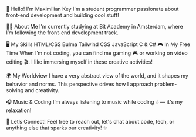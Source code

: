 👋 Hello! I'm Maximilian Key
I'm a student programmer passionate about front-end development and building cool stuff!

🧑‍💻 About Me
I’m currently studying at Bit Academy in Amsterdam, where I’m following the front-end development track.

🖥 My Skills
HTML/CSS
Bulma
Tailwind CSS
JavaScript
C & C#
🎮 In My Free Time
When I’m not coding, you can find me gaming 🎮 or working on video editing 🎬. I like immersing myself in these creative activities!

🌍 My Worldview
I have a very abstract view of the world, and it shapes my behavior and norms. This perspective drives how I approach problem-solving and creativity.

🎧 Music & Coding
I’m always listening to music while coding 🎶 — it's my relaxation!

🚀 Let’s Connect!
Feel free to reach out, let's chat about code, tech, or anything else that sparks our creativity! ✨
